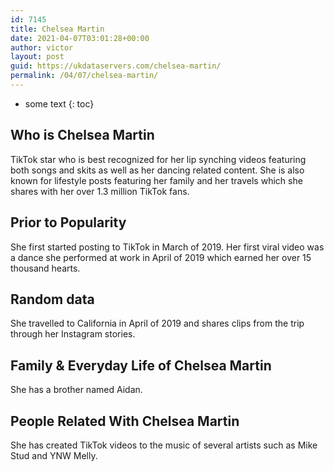 ```yaml
---
id: 7145
title: Chelsea Martin
date: 2021-04-07T03:01:28+00:00
author: victor
layout: post
guid: https://ukdataservers.com/chelsea-martin/
permalink: /04/07/chelsea-martin/
---
```


* some text
{: toc}


## Who is Chelsea Martin



TikTok star who is best recognized for her lip synching videos featuring both songs and skits as well as her dancing related content. She is also known for lifestyle posts featuring her family and her travels which she shares with her over 1.3 million TikTok fans. 

                
                
                
## Prior to Popularity



She first started posting to TikTok in March of 2019. Her first viral video was a dance she performed at work in April of 2019 which earned her over 15 thousand hearts. 

                
                
                
## Random data



She travelled to California in April of 2019 and shares clips from the trip through her Instagram stories. 

                
                
                
## Family & Everyday Life of Chelsea Martin



She has a brother named Aidan. 

                
                
                
## People Related With Chelsea Martin



She has created TikTok videos to the music of several artists such as Mike Stud and YNW Melly. 

                
              
            
          
          
          
